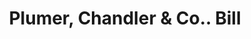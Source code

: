 ---
doi: 10.7916/D8MW3V6R
date_other: '1870'
date_other_textual: 1870-1879
form: printed ephemera
genre:
- Invoices
name:
- Plumer, Chandler & Co.
object_in_context_url: https://biggert.cul.columbia.edu/items/view/ave_biggert_00784
subject_hierarchical_geographic:
- Manchester, New Hampshire, United States
subject_name:
- Plumer, Chandler & Co.
title: Plumer, Chandler & Co.. Bill
sort_title: Plumer, Chandler & Co.. Bill
call_number: ave_biggert_00784
coordinates:
- 42.990833333333335,-71.46361111111112
pid: ave_biggert_00784
identifiers: ave_biggert_00784
thumbnail: https://derivativo-2.library.columbia.edu/iiif/2/ldpd:345329/full/!256,256/0/native.jpg
permalink: /biggert/ave_biggert_00784/
layout: iiif-image-page
---
